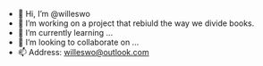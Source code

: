 - 👋 Hi, I’m @willeswo
- 👀 I’m working on a project that rebiuld the way we divide books.
- 🌱 I’m currently learning ...
- 💞️ I’m looking to collaborate on ...
- 📫 Address: willeswo@outlook.com

<!---
willeswo/willeswo is a ✨ special ✨ repository because its `README.md` (this file) appears on your GitHub profile.
You can click the Preview link to take a look at your changes.
--->
